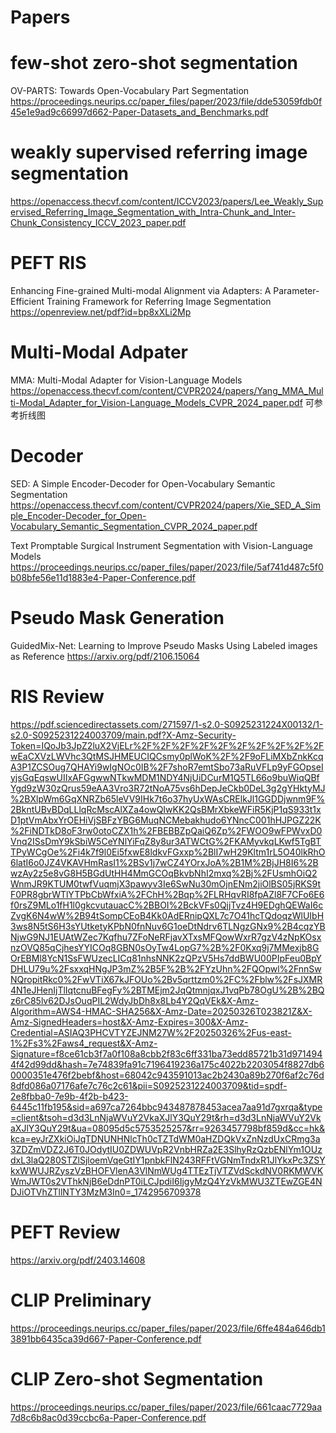 # Papers
# few-shot zero-shot segmentation
OV-PARTS: Towards Open-Vocabulary Part Segmentation
https://proceedings.neurips.cc/paper_files/paper/2023/file/dde53059fdb0f45e1e9ad9c66997d662-Paper-Datasets_and_Benchmarks.pdf

# weakly supervised referring image segmentation
https://openaccess.thecvf.com/content/ICCV2023/papers/Lee_Weakly_Supervised_Referring_Image_Segmentation_with_Intra-Chunk_and_Inter-Chunk_Consistency_ICCV_2023_paper.pdf

# PEFT RIS 
Enhancing Fine-grained Multi-modal Alignment via Adapters: A Parameter-Efficient Training Framework for Referring Image Segmentation
https://openreview.net/pdf?id=bp8xXLi2Mp

# Multi-Modal Adpater
MMA: Multi-Modal Adapter for Vision-Language Models
https://openaccess.thecvf.com/content/CVPR2024/papers/Yang_MMA_Multi-Modal_Adapter_for_Vision-Language_Models_CVPR_2024_paper.pdf
可参考折线图

# Decoder 
SED: A Simple Encoder-Decoder for Open-Vocabulary Semantic Segmentation
https://openaccess.thecvf.com/content/CVPR2024/papers/Xie_SED_A_Simple_Encoder-Decoder_for_Open-Vocabulary_Semantic_Segmentation_CVPR_2024_paper.pdf

Text Promptable Surgical Instrument Segmentation with Vision-Language Models
https://proceedings.neurips.cc/paper_files/paper/2023/file/5af741d487c5f0b08bfe56e11d1883e4-Paper-Conference.pdf

# Pseudo Mask Generation
GuidedMix-Net: Learning to Improve Pseudo Masks Using Labeled images as Reference
https://arxiv.org/pdf/2106.15064


# RIS Review
https://pdf.sciencedirectassets.com/271597/1-s2.0-S0925231224X00132/1-s2.0-S0925231224003709/main.pdf?X-Amz-Security-Token=IQoJb3JpZ2luX2VjELr%2F%2F%2F%2F%2F%2F%2F%2F%2F%2FwEaCXVzLWVhc3QtMSJHMEUCIQCsmy0plWoK%2F%2F9oFLiMXbZnkKcqA3P1ZCSOug7QHAYi9wIgNOc0IB%2F7shoR7emtSbo73aRuVFLp9yFGOpseIyjsGqEqswUIIxAFGgwwNTkwMDM1NDY4NjUiDCurM1Q5TL66o9buWiqQBfYgd9zW30zQrus59eAA3Vro3R72tNoA75vs6hDepJeCkb0DeL3g2gYHktyMJ%2BXlpWm6GqXNRZb65leVV9IHk7t6o37hyUxWAsCRElkJl1GGDDjwnm9F%2BkntUBvBDqLLlqRcMscAlXZa4owQIwKK2QsBMrXbkeWFiR5KjP1qS933t1xD1ptVmAbxYrOEHiVjSBFzYBG6MuqNCMebakhudo6YNncC001hHJPGZ22K%2FiNDTkD8oF3rw0otoCZX1h%2FBEBBZpQaiQ6Zp%2FWOO9wFPWvxD0Vnq2ISsDmY9kSbiW5CeYNlYiFqZ8y8ur3ATWCtG%2FKAMyvkqLKwf5TgBTTPyWCgOe%2Fi4k7f9l0Ei5fxwE8ldkvFGxxp%2BlI7wH29Kltm1rL5O40lkRhO6latI6o0JZ4VKAVHmRasI1%2BSv1j7wCZ4YOrxJoA%2B1M%2BjJH8I6%2BwzAy2z5e8vG8H5BGdUtHH4MmGCOqBkvbNhI2mxq%2Bj%2FUsmhOiQ2WnmJR9KTUM0twfVuqmjX3pawyv3Ie6SwNu30mOjnENm2jiOlBS05jRKS9tF0PR8gbrWTlYTPbCbWfxiA%2FChH%2Bqp%2FLRHqvRI8fpAZl8F7CFo6E6f0rsZ9MLo1fH1l0gkcvutauacC%2BBOI%2BckVFs0QjjTvz4H9EDghQEWaI6cZvgK6N4wW%2B94tSompCEoB4Kk0AdERnipQXL7c7O41hcTQdoqzWlUIbH3ws8N5tS6H3sYUtketyKPbN0fnNuv6G1oeDtNdrv6TLNgzGNx9%2B4cqzYBNjwG9NJ1EUAtWZec7Kqfhu7ZFoNeRFjavXTxsMFQowWxrR7gzV4zNpKOsxnzOVQ85qCjhesYYICOq8GBN0sOyTw4LopG7%2B%2F0Kxq9j7MMexjb8GOrEBMl8YcN1SsFWUzecLICq81nhsNNK2zQPzV5Hs7ddBWU00PIpFeu0BpYDHLU79u%2FsxxqHNgJP3mZ%2B5F%2B%2FYzUhn%2FQOpwl%2FnnSwNQropitRkc0%2FwVTiX67kJFOUo%2Bv5qrttzm0%2FC%2Fblw%2FsJXMR4N1eJHenIjTlIqtcnuBFegFy%2BTMEjm2JqQtmnjqxJ1vqPb78OgU%2B%2BQz6rC85lv62DJsOuqPIL2WdyJbDh8x8Lb4Y2QqVEk&X-Amz-Algorithm=AWS4-HMAC-SHA256&X-Amz-Date=20250326T023821Z&X-Amz-SignedHeaders=host&X-Amz-Expires=300&X-Amz-Credential=ASIAQ3PHCVTYZEJNM27W%2F20250326%2Fus-east-1%2Fs3%2Faws4_request&X-Amz-Signature=f8ce61cb3f7a0f108a8cbb2f83c6ff331ba73edd85721b31d9714944f42d99dd&hash=7e74839fa91c7196419236a175c4022b2203054f8827db60000351e476f2bebf&host=68042c943591013ac2b2430a89b270f6af2c76d8dfd086a07176afe7c76c2c61&pii=S0925231224003709&tid=spdf-2e8fbba0-7e9b-4f2b-b423-6445c11fb195&sid=a697ca7264bbc943487878453acea7aa91d7gxrqa&type=client&tsoh=d3d3LnNjaWVuY2VkaXJlY3QuY29t&rh=d3d3LnNjaWVuY2VkaXJlY3QuY29t&ua=08095d5c5753525257&rr=9263457798bf859d&cc=hk&kca=eyJrZXkiOiJqTDNUNHNlcTh0cTZTdWM0aHZDQkVxZnNzdUxCRmg3a3ZDZmVDZ2J6T0JOdytIU0ZDWUVpR2VnbHRZa2E3SlhyRzQzbENlYm1OUzdxL3laQ280STZlSjloemVqeGtIY1pnbkFlN243RFFtVGNmTndxR1JlYkxPc3ZSYkxWWUJRZyszVzBHOFVlenA3VlNmWUg4TTEzTjVTZVdSckdNV0RKMWVKWmJWT0s2VThkNjB6eDdnPT0iLCJpdiI6IjgyMzQ4YzVkMWU3ZTEwZGE4NDJiOTVhZTllNTY3MzM3In0=_1742956709378

# PEFT Review
https://arxiv.org/pdf/2403.14608

# CLIP Preliminary
https://proceedings.neurips.cc/paper_files/paper/2023/file/6ffe484a646db13891bb6435ca39d667-Paper-Conference.pdf

# CLIP Zero-shot Segmentation
https://proceedings.neurips.cc/paper_files/paper/2023/file/661caac7729aa7d8c6b8ac0d39ccbc6a-Paper-Conference.pdf
